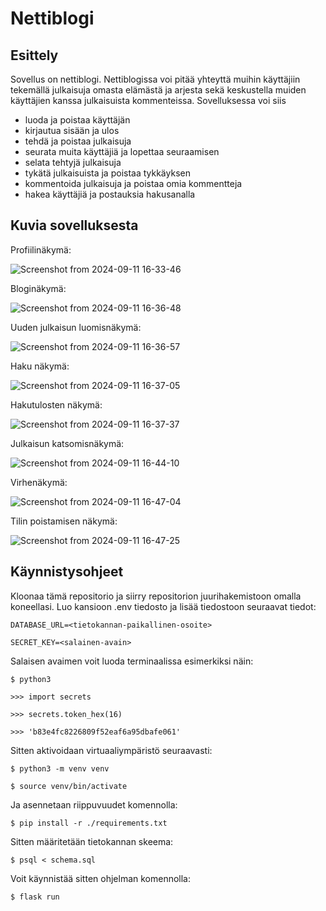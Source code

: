 # Nettiblogi

## Esittely
Sovellus on nettiblogi. Nettiblogissa voi pitää yhteyttä muihin käyttäjiin tekemällä julkaisuja omasta elämästä ja arjesta sekä keskustella muiden käyttäjien kanssa julkaisuista kommenteissa. 
Sovelluksessa voi siis 
- luoda ja poistaa käyttäjän
- kirjautua sisään ja ulos
- tehdä ja poistaa julkaisuja
- seurata muita käyttäjiä ja lopettaa seuraamisen
- selata tehtyjä julkaisuja
- tykätä julkaisuista ja poistaa tykkäyksen
- kommentoida julkaisuja ja poistaa omia kommentteja
- hakea käyttäjiä ja postauksia hakusanalla

## Kuvia sovelluksesta 

Profiilinäkymä:

![Screenshot from 2024-09-11 16-33-46](https://github.com/user-attachments/assets/12cde710-46f7-4f8d-8d54-970122714fdb)

Bloginäkymä:

![Screenshot from 2024-09-11 16-36-48](https://github.com/user-attachments/assets/424cca6f-59b0-48a0-8fc8-329f376c82f9)

Uuden julkaisun luomisnäkymä:

![Screenshot from 2024-09-11 16-36-57](https://github.com/user-attachments/assets/efe82d17-a1a0-4bd1-aa37-0d0a1a47ea7f)

Haku näkymä:

![Screenshot from 2024-09-11 16-37-05](https://github.com/user-attachments/assets/b17a1fb6-3b96-4037-aa60-37fed71f2688)

Hakutulosten näkymä:

![Screenshot from 2024-09-11 16-37-37](https://github.com/user-attachments/assets/5677d946-d6c2-4b87-906b-3bd6e83fdb5e)

Julkaisun katsomisnäkymä:

![Screenshot from 2024-09-11 16-44-10](https://github.com/user-attachments/assets/b0a3d6e7-44c3-4ca2-88dd-7adca8316327)

Virhenäkymä:

![Screenshot from 2024-09-11 16-47-04](https://github.com/user-attachments/assets/4a033ab2-50f2-4ffe-b979-ebc4a1224b4b)

Tilin poistamisen näkymä:

![Screenshot from 2024-09-11 16-47-25](https://github.com/user-attachments/assets/0a4a0065-beb1-4325-a5df-137634c537ab)


## Käynnistysohjeet
Kloonaa tämä repositorio ja siirry repositorion juurihakemistoon omalla koneellasi. Luo kansioon .env tiedosto ja lisää tiedostoon seuraavat tiedot:
```
DATABASE_URL=<tietokannan-paikallinen-osoite>

SECRET_KEY=<salainen-avain>
```
Salaisen avaimen voit luoda terminaalissa esimerkiksi näin:
```
$ python3

>>> import secrets

>>> secrets.token_hex(16)

>>> 'b83e4fc8226809f52eaf6a95dbafe061'
```


Sitten aktivoidaan virtuaaliympäristö seuraavasti:
```
$ python3 -m venv venv

$ source venv/bin/activate
```

Ja asennetaan riippuvuudet komennolla:
```
$ pip install -r ./requirements.txt
```

Sitten määritetään tietokannan skeema:
```
$ psql < schema.sql
```

Voit käynnistää sitten ohjelman komennolla:
```
$ flask run
```

